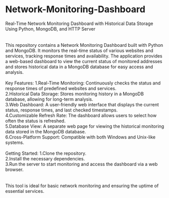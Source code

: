 # Network-Monitoring-Dashboard
Real-Time Network Monitoring Dashboard with Historical Data Storage Using Python, MongoDB, and HTTP Server
<br>
<br>
<br>
This repository contains a Network Monitoring Dashboard built with Python and MongoDB. It monitors the real-time status of various websites and services, tracking response times and availability. The application provides a web-based dashboard to view the current status of monitored addresses and stores historical data in a MongoDB database for easy access and analysis.
<br>
<br>
Key Features:
1.Real-Time Monitoring: Continuously checks the status and response times of predefined websites and services.<br>
2.Historical Data Storage: Stores monitoring history in a MongoDB database, allowing for long-term analysis.<br>
3.Web Dashboard: A user-friendly web interface that displays the current status, response times, and last checked timestamps.<br>
4.Customizable Refresh Rate: The dashboard allows users to select how often the status is refreshed.<br>
5.Database View: A separate web page for viewing the historical monitoring data stored in the MongoDB database.<br>
6.Cross-Platform Support: Compatible with both Windows and Unix-like systems.
<br>
<br>
Getting Started:
1.Clone the repository.<br>
2.Install the necessary dependencies.<br>
3.Run the server to start monitoring and access the dashboard via a web browser.<br>
<br>
<br>
This tool is ideal for basic network monitoring and ensuring the uptime of essential services.